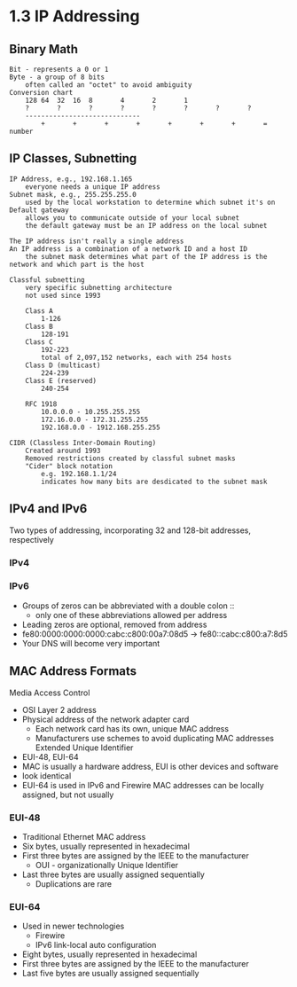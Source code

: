 # 1.3 IP Addressing

## Binary Math
	Bit - represents a 0 or 1
	Byte - a group of 8 bits
		often called an "octet" to avoid ambiguity
	Conversion chart
		128	64	32	16	8		4		2		1
		?		?		?		?		?		?		?		?
		-----------------------------
			+		+		+		+		+		+		+		= number
## IP Classes, Subnetting
	IP Address, e.g., 192.168.1.165
		everyone needs a unique IP address
	Subnet mask, e.g., 255.255.255.0
		used by the local workstation to determine which subnet it's on
	Default gateway
		allows you to communicate outside of your local subnet
		the default gateway must be an IP address on the local subnet

	The IP address isn't really a single address
	An IP address is a combination of a network ID and a host ID
		the subnet mask determines what part of the IP address is the network and which part is the host

	Classful subnetting
		very specific subnetting architecture
		not used since 1993

		Class A
			1-126
		Class B
			128-191
		Class C
			192-223
			total of 2,097,152 networks, each with 254 hosts
		Class D (multicast)
			224-239
		Class E (reserved)
			240-254

		RFC 1918
			10.0.0.0 - 10.255.255.255
			172.16.0.0 - 172.31.255.255
			192.168.0.0 - 1912.168.255.255

	CIDR (Classless Inter-Domain Routing)
		Created around 1993
		Removed restrictions created by classful subnet masks
		"Cider" block notation
			e.g. 192.168.1.1/24
			indicates how many bits are desdicated to the subnet mask

## IPv4 and IPv6
Two types of addressing, incorporating 32 and 128-bit addresses, respectively
### IPv4

### IPv6
- Groups of zeros can be abbreviated with a double colon ::
	- only one of these abbreviations allowed per address
- Leading zeros are optional, removed from address
- fe80:0000:0000:0000:cabc:c800:00a7:08d5 -> fe80::cabc:c800:a7:8d5
- Your DNS will become very important

## MAC Address Formats
Media Access Control
- OSI Layer 2 address
- Physical address of the network adapter card
	- Each network card has its own, unique MAC address
	- Manufacturers use schemes to avoid duplicating MAC addresses
Extended Unique Identifier
- EUI-48, EUI-64
- MAC is usually a hardware address, EUI is other devices and software
- look identical
- EUI-64 is used in IPv6 and Firewire
MAC addresses can be locally assigned, but not usually

### EUI-48
- Traditional Ethernet MAC address
- Six bytes, usually represented in hexadecimal
- First three bytes are assigned by the IEEE to the manufacturer
	- OUI - organizationally Unique Identifier
- Last three bytes are usually assigned sequentially
	- Duplications are rare

### EUI-64
- Used in newer technologies
	- Firewire
	- IPv6 link-local auto configuration
- Eight bytes, usually represented in hexadecimal
- First three bytes are assigned by the IEEE to the manufacturer
- Last five bytes are usually assigned sequentially



			

